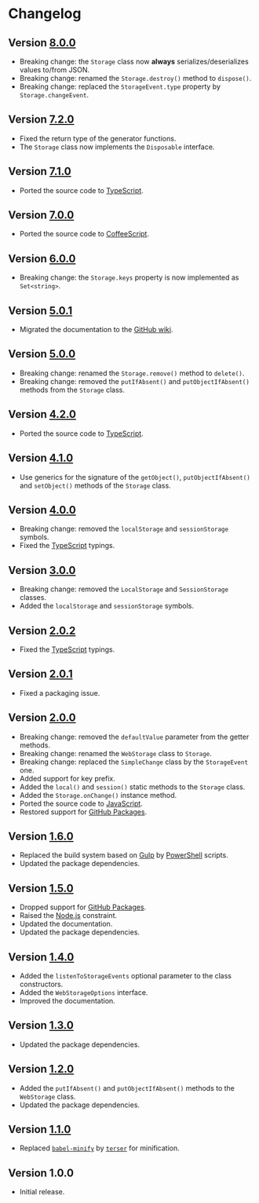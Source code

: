 # Changelog

## Version [8.0.0](https://github.com/cedx/webstorage.js/compare/v7.2.0...v8.0.0)
- Breaking change: the `Storage` class now **always** serializes/deserializes values to/from JSON.
- Breaking change: renamed the `Storage.destroy()` method to `dispose()`.
- Breaking change: replaced the `StorageEvent.type` property by `Storage.changeEvent`.

## Version [7.2.0](https://github.com/cedx/webstorage.js/compare/v7.1.0...v7.2.0)
- Fixed the return type of the generator functions.
- The `Storage` class now implements the `Disposable` interface.

## Version [7.1.0](https://github.com/cedx/webstorage.js/compare/v7.0.0...v7.1.0)
- Ported the source code to [TypeScript](https://www.typescriptlang.org).

## Version [7.0.0](https://github.com/cedx/webstorage.js/compare/v6.0.0...v7.0.0)
- Ported the source code to [CoffeeScript](https://coffeescript.org).

## Version [6.0.0](https://github.com/cedx/webstorage.js/compare/v5.0.1...v6.0.0)
- Breaking change: the `Storage.keys` property is now implemented as `Set<string>`.

## Version [5.0.1](https://github.com/cedx/webstorage.js/compare/v5.0.0...v5.0.1)
- Migrated the documentation to the [GitHub wiki](https://github.com/cedx/webstorage.js/wiki).

## Version [5.0.0](https://github.com/cedx/webstorage.js/compare/v4.2.0...v5.0.0)
- Breaking change: renamed the `Storage.remove()` method to `delete()`.
- Breaking change: removed the `putIfAbsent()` and `putObjectIfAbsent()` methods from the `Storage` class.

## Version [4.2.0](https://github.com/cedx/webstorage.js/compare/v4.1.0...v4.2.0)
- Ported the source code to [TypeScript](https://www.typescriptlang.org).

## Version [4.1.0](https://github.com/cedx/webstorage.js/compare/v4.0.0...v4.1.0)
- Use generics for the signature of the `getObject()`, `putObjectIfAbsent()` and `setObject()` methods of the `Storage` class.

## Version [4.0.0](https://github.com/cedx/webstorage.js/compare/v3.0.0...v4.0.0)
- Breaking change: removed the `localStorage` and `sessionStorage` symbols.
- Fixed the [TypeScript](https://www.typescriptlang.org) typings.

## Version [3.0.0](https://github.com/cedx/webstorage.js/compare/v2.0.2...v3.0.0)
- Breaking change: removed the `LocalStorage` and `SessionStorage` classes.
- Added the `localStorage` and `sessionStorage` symbols.

## Version [2.0.2](https://github.com/cedx/webstorage.js/compare/v2.0.1...v2.0.2)
- Fixed the [TypeScript](https://www.typescriptlang.org) typings.

## Version [2.0.1](https://github.com/cedx/webstorage.js/compare/v2.0.0...v2.0.1)
- Fixed a packaging issue.

## Version [2.0.0](https://github.com/cedx/webstorage.js/compare/v1.6.0...v2.0.0)
- Breaking change: removed the `defaultValue` parameter from the getter methods.
- Breaking change: renamed the `WebStorage` class to `Storage`.
- Breaking change: replaced the `SimpleChange` class by the `StorageEvent` one.
- Added support for key prefix.
- Added the `local()` and `session()` static methods to the `Storage` class.
- Added the `Storage.onChange()` instance method.
- Ported the source code to [JavaScript](https://developer.mozilla.org/docs/Web/JavaScript).
- Restored support for [GitHub Packages](https://github.com/features/packages).

## Version [1.6.0](https://github.com/cedx/webstorage.js/compare/v1.5.0...v1.6.0)
- Replaced the build system based on [Gulp](https://gulpjs.com) by [PowerShell](https://learn.microsoft.com/powershell) scripts.
- Updated the package dependencies.

## Version [1.5.0](https://github.com/cedx/webstorage.js/compare/v1.4.0...v1.5.0)
- Dropped support for [GitHub Packages](https://github.com/features/packages).
- Raised the [Node.js](https://nodejs.org) constraint.
- Updated the documentation.
- Updated the package dependencies.

## Version [1.4.0](https://github.com/cedx/webstorage.js/compare/v1.3.0...v1.4.0)
- Added the `listenToStorageEvents` optional parameter to the class constructors.
- Added the `WebStorageOptions` interface.
- Improved the documentation.

## Version [1.3.0](https://github.com/cedx/webstorage.js/compare/v1.2.0...v1.3.0)
- Updated the package dependencies.

## Version [1.2.0](https://github.com/cedx/webstorage.js/compare/v1.1.0...v1.2.0)
- Added the `putIfAbsent()` and `putObjectIfAbsent()` methods to the `WebStorage` class.
- Updated the package dependencies.

## Version [1.1.0](https://github.com/cedx/webstorage.js/compare/v1.0.0...v1.1.0)
- Replaced [`babel-minify`](https://github.com/babel/minify) by [`terser`](https://terser.org) for minification.

## Version 1.0.0
- Initial release.
